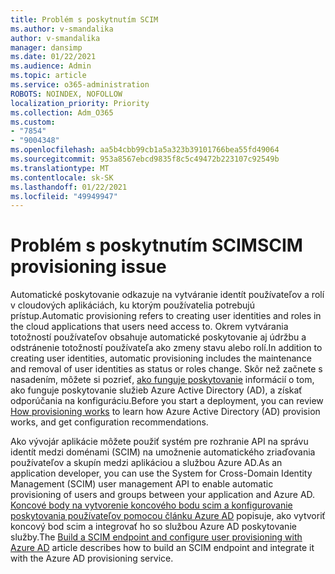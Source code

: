 ```yaml
---
title: Problém s poskytnutím SCIM
ms.author: v-smandalika
author: v-smandalika
manager: dansimp
ms.date: 01/22/2021
ms.audience: Admin
ms.topic: article
ms.service: o365-administration
ROBOTS: NOINDEX, NOFOLLOW
localization_priority: Priority
ms.collection: Adm_O365
ms.custom:
- "7854"
- "9004348"
ms.openlocfilehash: aa5b4cbb99cb1a5a323b39101766bea55fd49064
ms.sourcegitcommit: 953a8567ebcd9835f8c5c49472b223107c92549b
ms.translationtype: MT
ms.contentlocale: sk-SK
ms.lasthandoff: 01/22/2021
ms.locfileid: "49949947"
---
```

# <a name="scim-provisioning-issue"></a><span data-ttu-id="b3cad-102">Problém s poskytnutím SCIM</span><span class="sxs-lookup"><span data-stu-id="b3cad-102">SCIM provisioning issue</span></span>

<span data-ttu-id="b3cad-103">Automatické poskytovanie odkazuje na vytváranie identít používateľov a rolí v cloudových aplikáciách, ku ktorým používatelia potrebujú prístup.</span><span class="sxs-lookup"><span data-stu-id="b3cad-103">Automatic provisioning refers to creating user identities and roles in the cloud applications that users need access to.</span></span> <span data-ttu-id="b3cad-104">Okrem vytvárania totožností používateľov obsahuje automatické poskytovanie aj údržbu a odstránenie totožností používateľa ako zmeny stavu alebo rolí.</span><span class="sxs-lookup"><span data-stu-id="b3cad-104">In addition to creating user identities, automatic provisioning includes the maintenance and removal of user identities as status or roles change.</span></span> <span data-ttu-id="b3cad-105">Skôr než začnete s nasadením, môžete si pozrieť, [ako funguje poskytovanie](https://docs.microsoft.com/azure/active-directory/app-provisioning/how-provisioning-works) informácií o tom, ako funguje poskytovanie služieb Azure Active Directory (AD), a získať odporúčania na konfiguráciu.</span><span class="sxs-lookup"><span data-stu-id="b3cad-105">Before you start a deployment, you can review [How provisioning works](https://docs.microsoft.com/azure/active-directory/app-provisioning/how-provisioning-works) to learn how Azure Active Directory (AD) provision works, and get configuration recommendations.</span></span>

<span data-ttu-id="b3cad-106">Ako vývojár aplikácie môžete použiť systém pre rozhranie API na správu identít medzi doménami (SCIM) na umožnenie automatického zriaďovania používateľov a skupín medzi aplikáciou a službou Azure AD.</span><span class="sxs-lookup"><span data-stu-id="b3cad-106">As an application developer, you can use the System for Cross-Domain Identity Management (SCIM) user management API to enable automatic provisioning of users and groups between your application and Azure AD.</span></span> <span data-ttu-id="b3cad-107">[Koncové body na vytvorenie koncového bodu scim a konfigurovanie poskytovania používateľov pomocou článku Azure AD](https://docs.microsoft.com/azure/active-directory/app-provisioning/use-scim-to-provision-users-and-groups) popisuje, ako vytvoriť koncový bod scim a integrovať ho so službou Azure AD poskytovanie služby.</span><span class="sxs-lookup"><span data-stu-id="b3cad-107">The [Build a SCIM endpoint and configure user provisioning with Azure AD](https://docs.microsoft.com/azure/active-directory/app-provisioning/use-scim-to-provision-users-and-groups) article describes how to build an SCIM endpoint and integrate it with the Azure AD provisioning service.</span></span>



